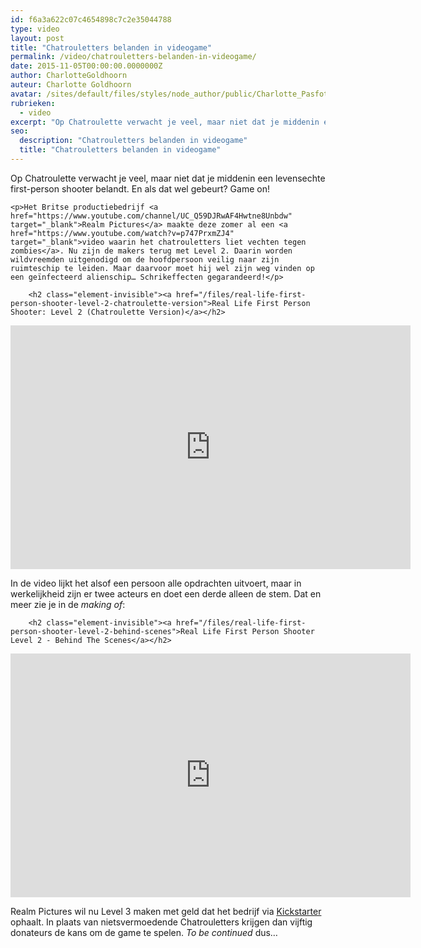 ```yaml
---
id: f6a3a622c07c4654898c7c2e35044788
type: video
layout: post
title: "Chatrouletters belanden in videogame"
permalink: /video/chatrouletters-belanden-in-videogame/
date: 2015-11-05T00:00:00.0000000Z
author: CharlotteGoldhoorn
auteur: Charlotte Goldhoorn
avatar: /sites/default/files/styles/node_author/public/Charlotte_PasfotoDSC01555%20EXTRA.jpg?itok=Uh1_j08g
rubrieken:
  - video
excerpt: "Op Chatroulette verwacht je veel, maar niet dat je middenin een levensechte first-person shooter belandt. En als dat wel gebeurt? Game on!  "
seo:
  description: "Chatrouletters belanden in videogame"
  title: "Chatrouletters belanden in videogame"
---
```

Op Chatroulette verwacht je veel, maar niet dat je middenin een levensechte first-person shooter belandt. En als dat wel gebeurt? Game on!  

    <p>Het Britse productiebedrijf <a href="https://www.youtube.com/channel/UC_Q59DJRwAF4Hwtne8Unbdw" target="_blank">Realm Pictures</a> maakte deze zomer al een <a href="https://www.youtube.com/watch?v=p747PrxmZJ4" target="_blank">video waarin het chatrouletters liet vechten tegen zombies</a>. Nu zijn de makers terug met Level 2. Daarin worden wildvreemden uitgenodigd om de hoofdpersoon veilig naar zijn ruimteschip te leiden. Maar daarvoor moet hij wel zijn weg vinden op een geïnfecteerd alienschip… Schrikeffecten gegarandeerd!</p>
<p><div class="media media-element-container media-default"><div id="file-12788" class="file file-video file-video-youtube">

        <h2 class="element-invisible"><a href="/files/real-life-first-person-shooter-level-2-chatroulette-version">Real Life First Person Shooter: Level 2 (Chatroulette Version)</a></h2>
    
  
  <div class="content">
    <div class="media-youtube-video media-element file-default media-youtube-1">
  <iframe class="media-youtube-player" width="640" height="390" title="Real Life First Person Shooter: Level 2 (Chatroulette Version)" src="https://www.youtube.com/embed/TlXUSw_y1cg?wmode=opaque&controls=" name="Real Life First Person Shooter: Level 2 (Chatroulette Version)" frameborder="0" allowfullscreen="">Video van Real Life First Person Shooter: Level 2 (Chatroulette Version)</iframe>
</div>
  </div>

  
</div>
</div>
<p>In de video lijkt het alsof een persoon alle opdrachten uitvoert, maar in werkelijkheid zijn er twee acteurs en doet een derde alleen de stem. Dat en meer zie je in de <em>making of</em>:</p>
<p><div class="media media-element-container media-default"><div id="file-12789" class="file file-video file-video-youtube">

        <h2 class="element-invisible"><a href="/files/real-life-first-person-shooter-level-2-behind-scenes">Real Life First Person Shooter Level 2 - Behind The Scenes</a></h2>
    
  
  <div class="content">
    <div class="media-youtube-video media-element file-default media-youtube-2">
  <iframe class="media-youtube-player" width="640" height="390" title="Real Life First Person Shooter Level 2 - Behind The Scenes" src="https://www.youtube.com/embed/F_aLmvU8iTA?wmode=opaque&controls=" name="Real Life First Person Shooter Level 2 - Behind The Scenes" frameborder="0" allowfullscreen="">Video van Real Life First Person Shooter Level 2 - Behind The Scenes</iframe>
</div>
  </div>

  
</div>
</div>
<p>Realm Pictures wil nu Level 3 maken met geld dat het bedrijf via <a href="https://www.kickstarter.com/projects/rlfps/real-life-first-person-shooter-level-3" target="_blank">Kickstarter</a> ophaalt. In plaats van nietsvermoedende Chatrouletters krijgen dan vijftig donateurs de kans om de game te spelen.<em> To be continued</em> dus…</p>  
